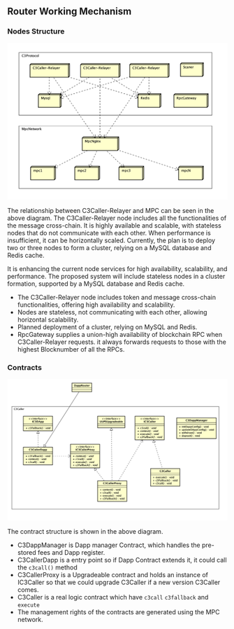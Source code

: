 
##  Router Working Mechanism

###  Nodes Structure

![](_media/Router_Node_Structure.png)

The relationship between C3Caller-Relayer and MPC can be seen in the above diagram. The C3Caller-Relayer node includes all the functionalities of the message cross-chain. It is highly available and scalable, with stateless nodes that do not communicate with each other. When performance is insufficient, it can be horizontally scaled. Currently, the plan is to deploy two or three nodes to form a cluster, relying on a MySQL database and Redis cache.

It is enhancing the current node services for high availability, scalability, and performance. The proposed system will include stateless nodes in a cluster formation, supported by a MySQL database and Redis cache.

- The C3Caller-Relayer node includes token and message cross-chain functionalities, offering high availability and scalability.
- Nodes are stateless, not communicating with each other, allowing horizontal scalability.
- Planned deployment of a cluster, relying on MySQL and Redis.
- RpcGateway supplies a union-high availability of blockchain RPC when C3Caller-Relayer requests. it always forwards requests to those with the highest Blocknumber of all the RPCs.

###  Contracts

![](_media/Router_Contract_Structure.png)


The contract structure is shown in the above diagram.

- C3DappManager is Dapp manager Contract, which handles the pre-stored fees and Dapp register.
- C3CallerDapp is a entry point so if Dapp Contract extends it, it could call the `c3call()` method
- C3CallerProxy is a Upgradeable contract and holds an instance of IC3Caller so that we could upgrade C3Caller if a new version C3Caller comes.
- C3Caller is a real logic contract which have `c3call` `c3fallback` and `execute`
- The management rights of the contracts are generated using the MPC network.

